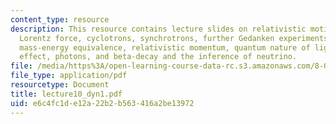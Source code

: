 ```yaml
---
content_type: resource
description: This resource contains lecture slides on relativistic motion in a B field,
  Lorentz force, cyclotrons, synchrotrons, further Gedanken experiments relating to
  mass-energy equivalence, relativistic momentum, quantum nature of light, photoelectric
  effect, photons, and beta-decay and the inference of neutrino.
file: /media/https%3A/open-learning-course-data-rc.s3.amazonaws.com/8-033-relativity-fall-2006/e6c4fc1de12a22b2b563416a2be13972_lecture10_dyn1.pdf
file_type: application/pdf
resourcetype: Document
title: lecture10_dyn1.pdf
uid: e6c4fc1d-e12a-22b2-b563-416a2be13972
---
```


